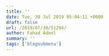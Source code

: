 ```yaml
---
title: ''
date: Tue, 30 Jul 2019 05:04:11 +0000
draft: false
url: /2019/07/30/51294/
author: Fahad Adeel
summary: ''
tags: ['blogsubmenu']
---
```










